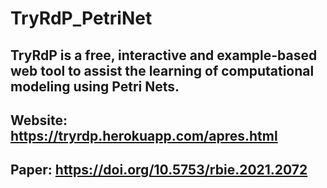 # TryRdP_PetriNet

##  TryRdP is a  free,  interactive  and  example-based  web  tool  to  assist  the  learning  of computational  modeling  using  Petri  Nets.

## Website: https://tryrdp.herokuapp.com/apres.html

## Paper: https://doi.org/10.5753/rbie.2021.2072
